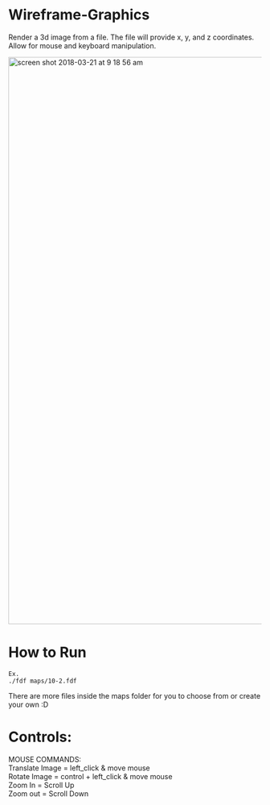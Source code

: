 # Wireframe-Graphics
Render a 3d image from a file. The file will provide x, y, and z coordinates. Allow for mouse and keyboard manipulation.

<img width="1126" alt="screen shot 2018-03-21 at 9 18 56 am" src="https://user-images.githubusercontent.com/34046690/37730119-111d45d8-2cfc-11e8-9d14-0acea646adcd.png">

# How to Run
```
Ex.
./fdf maps/10-2.fdf
```
There are more files inside the maps folder for you to choose from or create your own :D

# Controls:

MOUSE COMMANDS: <br /> 
Translate Image = left_click & move mouse <br /> 
Rotate Image = control + left_click & move mouse <br />
Zoom In = Scroll Up <br />
Zoom out = Scroll Down
